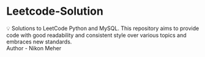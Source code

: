 # Leetcode-Solution
💡 Solutions to LeetCode Python and MySQL. This repository aims to provide code with good readability and consistent style over various topics and embraces new standards.
<br>
Author - Nikon Meher
